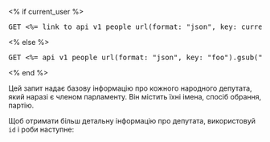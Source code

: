 <% if current_user %>
<pre>GET <%= link_to api_v1_people_url(format: "json", key: current_user.api_key), api_v1_people_url(format: "json", key: current_user.api_key) %></pre>
<% else %>
<pre>GET <%= api_v1_people_url(format: "json", key: "foo").gsub("foo", "[api_key]") %></pre>
<% end %>

Цей запит надає базову інформацію про кожного народного депутата, який наразі є членом парламенту. Він містить їхні імена, спосіб обрання, партію.

Щоб отримати більш детальну інформацію про депутата, використовуй `id` і роби наступне:
